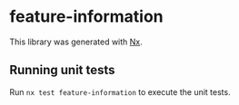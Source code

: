 # feature-information

This library was generated with [Nx](https://nx.dev).

## Running unit tests

Run `nx test feature-information` to execute the unit tests.
